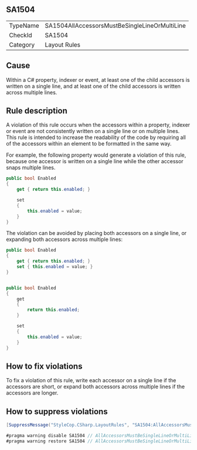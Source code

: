 ﻿## SA1504

<table>
<tr>
  <td>TypeName</td>
  <td>SA1504AllAccessorsMustBeSingleLineOrMultiLine</td>
</tr>
<tr>
  <td>CheckId</td>
  <td>SA1504</td>
</tr>
<tr>
  <td>Category</td>
  <td>Layout Rules</td>
</tr>
</table>

## Cause

Within a C# property, indexer or event, at least one of the child accessors is written on a single line, and at least one of the child accessors is written across multiple lines.

## Rule description

A violation of this rule occurs when the accessors within a property, indexer or event are not consistently written on a single line or on multiple lines. This rule is intended to increase the readability of the code by requiring all of the accessors within an element to be formatted in the same way.

For example, the following property would generate a violation of this rule, because one accessor is written on a single line while the other accessor snaps multiple lines.

```csharp
public bool Enabled
{
    get { return this.enabled; }

    set
    {
        this.enabled = value;
    }
}
```

The violation can be avoided by placing both accessors on a single line, or expanding both accessors across multiple lines:

```csharp
public bool Enabled
{
    get { return this.enabled; }
    set { this.enabled = value; }
}


public bool Enabled
{
    get
    {
        return this.enabled;
    }

    set
    {
        this.enabled = value;
    }
}
```

## How to fix violations

To fix a violation of this rule, write each accessor on a single line if the accessors are short, or expand both accessors across multiple lines if the accessors are longer.

## How to suppress violations

```csharp
[SuppressMessage("StyleCop.CSharp.LayoutRules", "SA1504:AllAccessorsMustBeSingleLineOrMultiLine", Justification = "Reviewed.")]
```

```csharp
#pragma warning disable SA1504 // AllAccessorsMustBeSingleLineOrMultiLine
#pragma warning restore SA1504 // AllAccessorsMustBeSingleLineOrMultiLine
```
